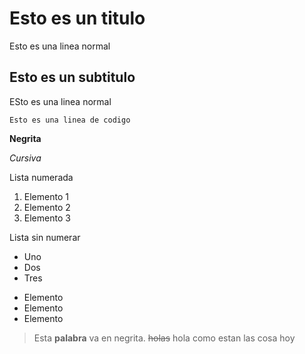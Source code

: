 # Esto es un titulo
Esto es una linea normal

## Esto es un subtitulo
ESto es una linea normal

    Esto es una linea de codigo

**Negrita**

*Cursiva*

Lista numerada

1. Elemento 1
2. Elemento 2
3. Elemento 3

Lista sin numerar

* Uno
* Dos
* Tres

- Elemento
- Elemento
- Elemento


> Esta **palabra** va en negrita.
~~holas~~
hola como estan las cosa hoy